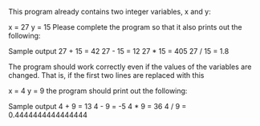 This program already contains two integer variables, x and y:

x = 27
y = 15
Please complete the program so that it also prints out the following:

Sample output
27 + 15 = 42
27 - 15 = 12
27 * 15 = 405
27 / 15 = 1.8

The program should work correctly even if the values of the variables are changed. That is, if the first two lines are replaced with this

x = 4
y = 9
the program should print out the following:

Sample output
4 + 9 = 13
4 - 9 = -5
4 * 9 = 36
4 / 9 = 0.4444444444444444